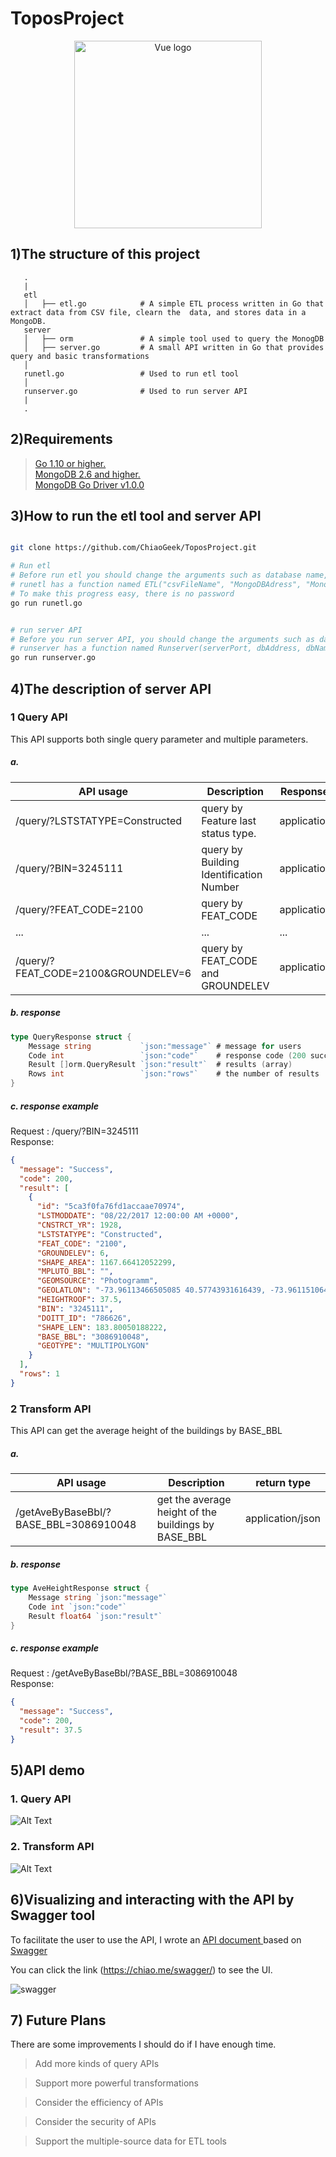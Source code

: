 # ToposProject

<p align="center"><a href="https://topos.com" target="_blank" rel="noopener noreferrer"><img width="300" src="https://topos.com/static/logo-76148d2a15dff2c266e1f9bf32befd89.png" alt="Vue logo"></a></p>

## 1)The structure of this project

       .
       |
       etl
       │   ├── etl.go            # A simple ETL process written in Go that extract data from CSV file, clearn the  data, and stores data in a MongoDB.
       server
       │   ├── orm               # A simple tool used to query the MonogDB
       │   ├── server.go         # A small API written in Go that provides query and basic transformations
       │
       runetl.go                 # Used to run etl tool
       │
       runserver.go              # Used to run server API
       |
       .
## 2)Requirements

><a href="https://golang.org/doc/install#install" target ="_blank">Go 1.10 or higher. <a/> <br/>
><a href="https://docs.mongodb.com/manual/installation/" target ="_blank">MongoDB 2.6 and higher.<a/> <br/>
><a href="https://github.com/mongodb/mongo-go-driver" target ="_blank">MongoDB Go Driver v1.0.0 <a/> <br/>


            
## 3)How to run the etl tool and server API

```bash

git clone https://github.com/ChiaoGeek/ToposProject.git

# Run etl 
# Before run etl you should change the arguments such as database name, file name..
# runetl has a function named ETL("csvFileName", "MongoDBAdress", "MonogoDBPort", "MongoDBDatabaseName", "MongoDBDatabaseCollectionName")
# To make this progress easy, there is no password
go run runetl.go


# run server API
# Before you run server API, you should change the arguments such as database name, port number 
# runserver has a function named Runserver(serverPort, dbAddress, dbName, dbPort, collectionName)
go run runserver.go


```


## 4)The description of server API

### 1 Query API

This API supports both single query parameter and multiple parameters.

##### a.

| API usage                           	| Description                             	| Response type      	|
|-------------------------------------	|-----------------------------------------	|------------------	|
| /query/?LSTSTATYPE=Constructed      	| query by Feature last status type.      	| application/json 	|
| /query/?BIN=3245111                 	| query by Building Identification Number 	| application/json 	|
| /query/?FEAT_CODE=2100              	| query by FEAT_CODE                      	| application/json 	|
| ...                                 	| ...                                     	| ...              	|
| /query/?FEAT_CODE=2100&GROUNDELEV=6 	|  query by FEAT_CODE and GROUNDELEV      	| application/json 	|

##### b. response

```go
type QueryResponse struct {
	Message string           `json:"message"` # message for users
	Code int                 `json:"code"`    # response code (200 success, 201 failure)
	Result []orm.QueryResult `json:"result"`  # results (array)
	Rows int                 `json:"rows"`    # the number of results
}
```

##### c. response example

Request : /query/?BIN=3245111    
Response: 

```json
{
  "message": "Success",
  "code": 200,
  "result": [
    {
      "id": "5ca3f0fa76fd1accaae70974",
      "LSTMODDATE": "08/22/2017 12:00:00 AM +0000",
      "CNSTRCT_YR": 1928,
      "LSTSTATYPE": "Constructed",
      "FEAT_CODE": "2100",
      "GROUNDELEV": 6,
      "SHAPE_AREA": 1167.66412052299,
      "MPLUTO_BBL": "",
      "GEOMSOURCE": "Photogramm",
      "GEOLATLON": "-73.96113466505085 40.57743931616439, -73.96115106427175 40.577438626506336, -73.9611482066905 40.57739910513132, -73.96113180866084 40.57739979388887, -73.9611262071817 40.577322309983394, -73.96119013863581 40.577319622821236, -73.96120349754274 40.57750443832977, -73.9611403239488 40.57751761146039, -73.96113466505085 40.57743931616439",
      "HEIGHTROOF": 37.5,
      "BIN": "3245111",
      "DOITT_ID": "786626",
      "SHAPE_LEN": 183.80050188222,
      "BASE_BBL": "3086910048",
      "GEOTYPE": "MULTIPOLYGON"
    }
  ],
  "rows": 1
}
``` 
### 2 Transform API

This API can get the average height of the buildings by BASE_BBL

##### a.

| API usage                             	| Description                                         	| return type      	|
|---------------------------------------	|-----------------------------------------------------	|------------------	|
| /getAveByBaseBbl/?BASE_BBL=3086910048 	| get the average height of the buildings by BASE_BBL 	| application/json 	|


##### b. response

```go
type AveHeightResponse struct {
	Message string `json:"message"`
	Code int `json:"code"`
	Result float64 `json:"result"`
}
```

##### c. response example

Request : /getAveByBaseBbl/?BASE_BBL=3086910048 	
Response: 

```json
{
  "message": "Success",
  "code": 200,
  "result": 37.5
}
``` 


## 5)API demo

### 1. Query API

![Alt Text](http://chiao.me/swagger/gif/1.gif)


### 2. Transform API

![Alt Text](http://chiao.me/swagger/gif/2.gif)



## 6)Visualizing and interacting with the API by Swagger tool

To facilitate the user to use the API, I wrote an <a href="https://chiao.me/swagger/" target="_blank">API document </a>based on <a href="https://swagger.io/" target="_blank">Swagger</a>


You can click the link (<a href="https://chiao.me/swagger/" target="_blank">https://chiao.me/swagger/</a>) to see the UI.

<img src="http://chiao.me/swagger/gif/swagger.png"  alt="swagger"  />

## 7) Future Plans

There are some improvements I should do if I have enough time.

> Add more kinds of query APIs

> Support more powerful transformations 

> Consider the efficiency of APIs

> Consider the security of APIs

> Support the multiple-source data for ETL tools


